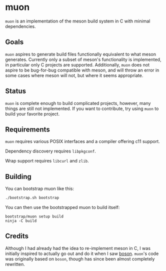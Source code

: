 # muon

`muon` is an implementation of the meson build system in C with minimal
dependencies.

## Goals

`muon` aspires to generate build files functionally equivalent to what meson
generates.  Currently only a subset of meson's functionality is implemented, in
particular only C projects are supported.  Additionally, `muon` does not aspire
to be bug-for-bug compatible with meson, and will throw an error in some cases
where meson will not, but where it seems appropriate.

## Status

`muon` is complete enough to build complicated projects, however, many things
are still not implemented.  If you want to contribute, try using `muon` to build
your favorite project.

## Requirements

`muon` requires various POSIX interfaces and a compiler offering c11 support.

Dependency discovery requires `libpkgconf`.

Wrap support requires `libcurl` and `zlib`.

## Building

You can bootstrap muon like this:

```sh
./bootstrap.sh bootstrap
```

You can then use the bootstrapped muon to build itself:

```
bootstrap/muon setup build
ninja -C build
```

## Credits

Although I had already had the idea to re-implement meson in C, I was initially
inspired to actually go out and do it when I saw
[boson](https://sr.ht/~bl4ckb0ne/boson/).  `muon`'s code was originally based on
`boson`, though has since been almost completely rewritten.
